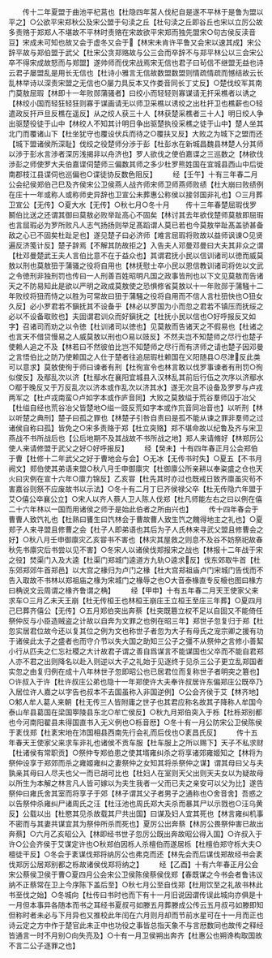 <!-- { "loadSidebar": true } -->
　　传十二年夏盟于曲池平杞莒也【杜隐四年莒人伐杞自是遂不平林于是鲁为盟以平之】○公欲平宋郑秋公及宋公盟于句渎之丘【杜句渎之丘即谷丘也宋以立厉公故多责赂于郑郑人不堪故不平林时责赂在宋故欲平宋郑而独先盟宋○句古侯反渎音豆】宋成未可知也故又会于虚冬又会于【林宋未肯许平鲁又会宋以速其成】宋公辞平故与郑伯盟于武父【杜宋公贪郑赂故与公三会而卒辞不与郑平林公以三会宋公卒不得宋成故怒而与郑盟】遂帅师而伐宋战焉宋无信也君子曰茍信不继盟无益也诗云君子屡盟乱是用长无信也【杜诗小雅言无信故数盟数盟则情疏情疏而憾结故云长乱林举诗以深责宋盟之无信也○屡力具反本又作娄音同长丁丈反】○楚伐绞军其南门莫敖屈瑕【林即十一年败郧蒲骚者】曰绞小而轻轻则寡谋请无扞采樵者以诱之【林绞小国而轻狂轻狂则寡于谋画请无以师卫采樵以诱绞之出杜扞卫也樵薪也○轻遣政反扞戸旦反樵在遥反】从之绞人获三十人【林获楚采樵者三十人】明日绞人争出驱楚役徒于山中【林绞人不知其计明日争出驱楚执役采樵之徒于山中】楚人坐其北门而覆诸山下【杜坐犹守也覆设伏兵而待之○覆扶又反】大败之为城下之盟而还【城下盟诸侯所深耻】伐绞之役楚师分渉于彭【杜彭水在新城昌魏县林楚人分其师以渉于彭水言渉者深厉浅揭非以舟济也】罗人欲伐之使伯嘉谍之三巡数之【林欲伐渉彭之师使罗大夫伯嘉谍伺楚师三偏数其师之多少杜罗熊姓国在宜城县西山中后徙南郡枝江县谍伺也巡偏也○谍徒协反数色阻反】
　　经【壬午】十有三年春二月公会纪侯郑伯己巳及齐侯宋公卫侯燕人战齐师宋师卫师燕师败绩【杜大崩曰败绩例在庄十一年或称人或称师史异辞也卫宣公未葬惠公称侯以接邻国非礼也】○三月葬卫宣公【无传】○夏大水【无传】○秋七月○冬十月
　　传十三年春楚屈瑕伐罗鬭伯比送之还谓其御曰莫敖必败举趾高心不固矣【林讨其去年欲伐楚师莫敖即屈瑕也言屈瑕必为罗所败凡人志气扬扬则举足髙蹈谓人莫已若也今莫敖举趾髙盖骄甚备敌之心已不固矣杜趾足也】遂见楚子曰必济师【难言屈瑕将败故以益师讽谏○见贤遍反济笺计反】楚子辞焉【不解其防故拒之】入告夫人邓曼邓曼曰大夫其非众之谓【杜邓曼楚武王夫人言伯比意不在于益众也】其谓君抚小民以信训诸司以徳而威莫敖以刑也莫敖狃于蒲骚之役将自用也【林抚慰士卒小民以恩信教训诸司将佐以文武之令徳刑非独刑罚也传曰一人刑善百姓昭明凡国之政事皆刑也以下文见莫敖而告诸天之不防易知此是欲以严明之政成莫敖使之恐惧修省莫敖以十一年败郧于蒲騒十二年败绞将狃而恃之以胜为可常故曰狃于蒲騒之役将自用而不信人言杜狃快也○狃女久反】必小罗君若不鎭抚其不设备乎【林必以罗国为小而忽之君若不镇压而抚绥之必以不设备取败也】夫固谓君训众而好鎭抚之【杜抚小民以信也○好呼报反又如字】召诸司而劝之以令徳【杜训诸司以徳也】见莫敖而告诸天之不假易也【杜诸之也言天不借贷慢易之人威莫敖以刑也○易以豉反】不然夫岂不知楚师之尽行也楚子使赖人追之不及【林若曰不然彼伯比岂不知楚师之尽行而有济师之请也楚子因邓曼之言悟伯比之防乃使赖国之人仕于楚者往追屈瑕杜赖国在义阳随县○尽津反此类可以意求】莫敖使徇于师曰谏者有刑【杜徇宣令也林言敢以伐罗事谏者有刑罚○徇似俊反】及鄢乱次以济【杜鄢水在襄阳宜城县入汉林乱其前后行伍之次序以济鄢水○鄢于晚反又于万反乱次以济本或作乱次以济其水】遂无次且不设备及罗罗与卢戎两军之【杜卢戎南蛮○卢如字本或作庐音同】大败之莫敖缢于荒谷羣师囚于冶父【杜缢自经也荒谷冶父皆楚地○缢一豉反荒如字本或作巟音同冶音也】以听刑【林以听楚之典刑】楚子曰孤之罪也【林楚子引咎自责曰是孤不能从谏之罪非羣师之过诸侯自称曰孤】皆免之○宋多责赂于郑【杜立突赂】郑不堪命故以纪鲁及齐与宋卫燕战不书所战后也【公后地期不及其战故不书所战之地】郑人来请脩好【林郑厉公使人来请修盟于武父之好○好呼报反】
　　经【癸未】十有四年春正月公会郑伯于曹【杜修十二年武父之好于曹地会与会】○无冰【无传书时失】○夏五【不书月阙文】郑伯使其弟语来盟○秋八月壬申御廪灾【杜御廪公所亲耕以奉粢盛之仓也天火曰灾例在宣十六年○廪力锦反】乙亥甞【杜先其时亦过也既戒日致齐廪虽灾茍不害嘉谷则祭不应废故书以示法】○冬十有二月丁巳齐侯禄父卒【杜无传隐六年盟于艾○僖公卒襄公立】○宋人以齐人蔡人卫人陈人伐郑【杜凡师能左右之曰以例在僖二十六年林以一国而用诸侯之师于是始此伯者之所由兴也】
　　传十四年春会于曹曹人致饩礼也【杜熟曰饔生曰饩林会于曹故曹人致生饩之餽得地主之礼也】○夏郑子人来寻盟且修曹之会【杜子人即弟语也其后为子人氏林来寻武父盟且修曹会之好】○秋八月壬申御廪灾乙亥甞书不害也【林灾其屋救之则息不及谷不妨祭祀故春秋先书廪灾后书尝以见不害】○冬宋人以诸侯伐郑报宋之战也【林报十二年战于宋之役】焚渠门入及大逵【杜渠门郑城门逵道方九轨○逵求反】伐东郊取牛首【杜东郊郑郊牛首郑邑】以大宫之椽归为卢门之椽【杜大宫郑祖庙卢门宋城门告伐而不告入取故不书林以郑祖庙之椽为宋城门之椽辱之也○大音泰椽直专反榱也图曰椽方曰桷说文云周谓之椽齐鲁谓之桷】
　　经【甲申】十有五年春二月天王使家父来求车○三月乙未天王崩【杜无传桓王也林桓王崩庄王立桓王至庄三年葬】○夏四月己巳葬齐僖公【无传】○五月郑伯突出奔蔡【杜突既簒立权不足以自固又不能倚任祭仲反与小臣造贼盗之计故以自奔为文罪之也例在昭三年】郑世子忽复归于郑【杜忽实居君位故今还以复其位之例为文也称世子者忽为大子有母氏之宠宗卿之援有功于诸侯此太子之盛者也而守介节以失大国之助知三公子之彊不从祭仲之言修小善絜小行从匹夫之仁忘社稷之大计故君子谓之善自爲谋言不能谋国也父卒而不能自君郑人亦不君之出则降名以赴入则逆以大子之礼始于见逐终于见杀三公子更立乱郑国者实忽之由复归例在成十八年林世子忽即昭公也已居君位而复称世子者明突之簒也】○许叔入于许【杜许叔庄公弟也隐十一年郑使许大夫奉许叔居许东偏郑庄公既卒乃入居位许人嘉之以字告也叔本不去国虽称入非国逆例】○公会齐侯于艾【林齐地】○邾人牟人葛人来朝【杜无传三人皆附庸之世子也其君应称名故其子降称人牟国今泰山牟县葛国在梁国寕陵县东北○牟亡侯反】○秋九月郑伯突入于栎【杜栎郑别都也今河南阳翟县未得国直书入无义例也○栎音厯】○冬十有一月公防宋公卫侯陈侯于袲伐郑【杜袲宋地在沛国相县西南先行会礼而后伐也○袲昌氏反】
　　传十五年春天王使家父来求车非礼也诸侯不贡车服【杜车服上之所以赐下】天子不私求财【杜诸侯有常职贡】○祭仲专郑伯患之使其壻雍纠杀之将享诸郊雍姬知之【林将为祭仲设享于郑郊而杀之雍姬雍纠之妻祭仲之女知其将杀祭仲之谋】谓其母曰父与夫孰亲其母曰人尽夫也父一而已胡可比也【杜妇人在室则天父出则天夫女以为疑故母以所生为本解之林言凡人皆可嫁以为夫生我者一父而已夫之亲安可以父为比】遂告祭仲曰雍氏舍其室而将享子于郊【林子谓其父子者男子之通称也○舍音舍】吾惑之以告祭仲杀雍纠尸诸周氏之汪【杜汪池也周氏郑大夫杀而暴其尸以示戮也○汪乌黄反】公载以出【杜愍其见杀故载其尸共出国】曰谋及妇人宜其死也【林言雍纠机事不密而与其妻共谋宜其为祭仲所杀而死也】夏厉公出奔蔡【林厉公畏祭仲害已故出奔蔡】○六月乙亥昭公入【林即经书世子忽厉公既出奔故昭公得入国】○许叔入于许○公会齐侯于艾谋定许也○秋郑伯因栎人杀檀伯而遂居栎【杜檀伯郑守栎大夫○檀徒干反】○冬会于袲谋伐郑将纳厉公也弗克而还【林先会而后谋伐郑故经书会袲伐郑厉公居郑别都之栎故诸侯伐郑将纳之】
　　经【乙酉】十有六年春正月公会宋公蔡侯卫侯于曹○夏四月公会宋公卫侯陈侯蔡侯伐郑【春既谋之今书会者鲁讳议纳不正蔡常在卫上今序陈下盖后至】○秋七月公至自伐郑【杜用饮至之礼故书林此书至伐之始】○冬城向【杜传曰书时也而下有十一月旧说因谓传误此城向亦俱是十一月但本事异各随本而书之耳经书夏叔弓如滕五月葬滕成公传云五月叔弓如滕即知但称时者未必与下月异也又推校此年闰在六月则月却而节前水星可在十一月而正也诗云定之方中作于楚官此未正中也功役之事皆总指天象不与言厯数同也故传之释经皆通言一时不月别○向失亮及】○十有一月卫侯朔出奔齐【杜惠公也朔谗构取国故不言二公子逐罪之也】
